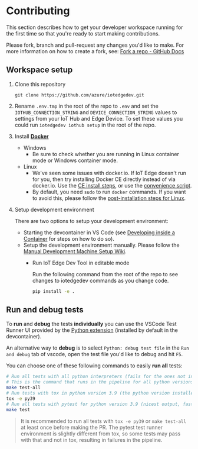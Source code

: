 # Contributing

This section describes how to get your developer workspace running for the first time so that you're ready to start making contributions.

Please fork, branch and pull-request any changes you'd like to make. For more information on how to create a fork, see: [Fork a repo - GitHub Docs](https://docs.github.com/en/get-started/quickstart/fork-a-repo)

## Workspace setup

1. Clone this repository

    `git clone https://github.com/azure/iotedgedev.git`

2. Rename `.env.tmp` in the root of the repo to `.env` and set the `IOTHUB_CONNECTION_STRING` and `DEVICE_CONNECTION_STRING` values to settings from your IoT Hub and Edge Device. To set these values you could run `iotedgedev iothub setup` in the root of the repo.

3. Install **[Docker](https://docs.docker.com/engine/installation/)**
    - Windows
        - Be sure to check whether you are running in Linux container mode or Windows container mode.
    - Linux
        - We've seen some issues with docker.io. If IoT Edge doesn't run for you, then try installing Docker CE directly instead of via docker.io. Use the [CE install steps](https://docs.docker.com/engine/installation/linux/docker-ce/ubuntu/#install-docker-ce), or use the [convenience script](https://docs.docker.com/engine/installation/linux/docker-ce/ubuntu/#install-using-the-convenience-script).
        - By default, you need `sudo` to run `docker` commands. If you want to avoid this, please follow the [post-installation steps for Linux](https://docs.docker.com/install/linux/linux-postinstall/#manage-docker-as-a-non-root-user).

4. Setup development environment

    There are two options to setup your development environment:

    - Starting the devcontainer in VS Code (see [Developing inside a Container](https://code.visualstudio.com/docs/remote/containers) for steps on how to do so).
    - Setup the development environment manually. Please follow the [Manual Development Machine Setup Wiki](docs/environment-setup/manual-dev-machine-setup.md).
      - Run IoT Edge Dev Tool in editable mode

        Run the following command from the root of the repo to see changes to iotedgedev commands as you change code.

        ```sh
        pip install -e .
        ```

## Run and debug tests

To **run** and **debug** the tests **individually** you can use the VSCode Test Runner UI provided by the [Python extension](https://marketplace.visualstudio.com/items?itemName=ms-python.python) (installed by default in the devcontainer).

An alternative way to **debug** is to select `Python: debug test file` in the `Run and debug` tab of vscode, open the test file you'd like to debug and hit `F5`.

You can choose one of these following commands to easily **run all** tests:

```sh
# Run all tests with all python interpreters (fails for the ones not installed)
# This is the command that runs in the pipeline for all python versions
make test-all
# Run tests with tox in python version 3.9 (the python version installed in the devcontainer)
tox -e py39
# Run all tests with pytest for python version 3.9 (nicest output, fastest)
make test
```

> It is recommended to run all tests with `tox -e py39` or `make test-all` at least once before making the PR. The pytest test runner environment is slightly different from tox, so some tests may pass with that and not in tox, resulting in failures in the pipeline.
